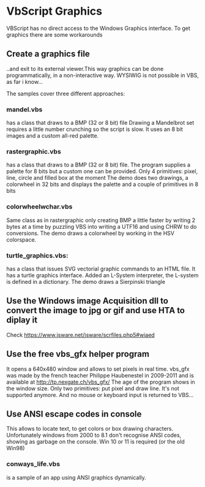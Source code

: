 # VbScript Graphics

VBScript has no direct access to the Windows Graphics interface. To get graphics there are some workarounds

## Create a graphics file
..and exit to its external viewer.This way graphics can be done programmatically, in a non-interactive way.
WYSIWIG is not possible in VBS, as far i know...

The samples cover three different approaches:

### mandel.vbs
 has a class that draws to a BMP (32 or 8 bit) file
 Drawing a Mandelbrot set requires a little number crunching so the script is slow. It uses an 8 bit images and a custom all-red palette.

### rastergraphic.vbs 
 has a class that draws to a BMP (32 or 8 bit) file.
 The program supplies a palette for 8 bits but a custom one can be provided. 
 Only 4 primitives: pixel, line, circle and filled box at the moment
 The demo does two drawings, a colorwheel in 32 bits and displays the palette and a couple of primitives in 8 bits

### colorwheelwchar.vbs 
 Same class as in rastergraphic only creating BMP a little faster by writing 2 bytes at a time by puzzling VBS into writing a UTF16 and using CHRW to do conversions.
 The demo draws a colorwheel by working in the HSV colorspace.


### turtle_graphics.vbs: 
 has a class that issues SVG vectorial graphic commands to an HTML file.
 It has a turtle graphics interface. Added an L-System interpreter, the L-system is defined in a dictionary. 
 The demo draws a Sierpinski triangle

## Use the Windows image Acquisition dll to convert the image to jpg or gif and use HTA to diplay it
Check https://www.jsware.net/jsware/scrfiles.php5#wiaed

## Use the free vbs_gfx helper program 
It opens a 640x480 window and allows to set pixels  in real time.
vbs_gfx was made by the french teacher Philippe Haubenestel in 2009-2011 and is available at http://tp.nexgate.ch/vbs_gfx/
The age of the program shows in the window size. Only two primitives: put pixel and draw line. It's not supported anymore. 
And no mouse or keyboard input is returned to VBS... 

## Use ANSI escape codes in console
 This allows to locate text, to get colors or box drawing characters. 
 Unfortunately windows from 2000 to 8.1 don't recognise ANSI codes, showing as garbage on the console. 
 Win 10 or 11 is required (or the old Win98)

### conways_life.vbs 
is a sample of an app using ANSI graphics dynamically.





